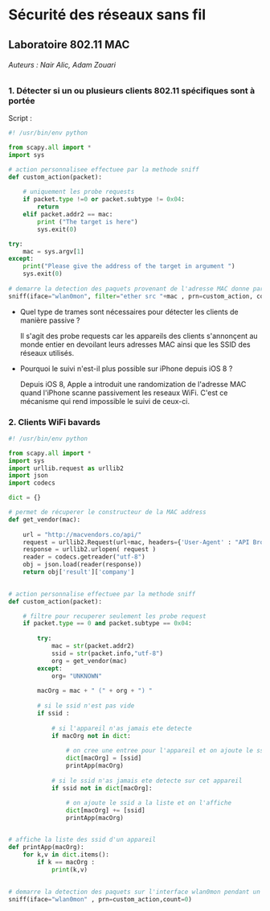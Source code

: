 # Sécurité des réseaux sans fil

## Laboratoire 802.11 MAC
###### Auteurs : Nair Alic, Adam Zouari

### 1. Détecter si un ou plusieurs clients 802.11 spécifiques sont à portée

Script : 

```python
#! /usr/bin/env python 

from scapy.all import *
import sys

# action personnalisee effectuee par la methode sniff
def custom_action(packet):
    
    # uniquement les probe requests
    if packet.type !=0 or packet.subtype != 0x04:
        return
    elif packet.addr2 == mac:
        print ("The target is here")
        sys.exit(0)

try:
    mac = sys.argv[1]
except:
    print("Please give the address of the target in argument ")
    sys.exit(0)
    
# demarre la detection des paquets provenant de l'adresse MAC donne par l'utilisateur
sniff(iface="wlan0mon", filter="ether src "+mac , prn=custom_action, count=0)
```

- Quel type de trames sont nécessaires pour détecter les clients de manière passive ?
 
	Il s'agit des probe requests car les appareils des clients s'annonçent au monde entier en devoilant leurs adresses MAC ainsi que les SSID des réseaux utilisés.

- Pourquoi le suivi n'est-il plus possible sur iPhone depuis iOS 8 ?</br>
	
	Depuis iOS 8, Apple a introduit une randomization de l'adresse MAC quand l'iPhone scanne passivement les reseaux WiFi. C'est ce mécanisme qui rend impossible le suivi de ceux-ci.


### 2. Clients WiFi bavards

```python
#! /usr/bin/env python

from scapy.all import *
import sys
import urllib.request as urllib2
import json
import codecs

dict = {}

# permet de récuperer le constructeur de la MAC address
def get_vendor(mac):
    
    url = "http://macvendors.co/api/"
    request = urllib2.Request(url+mac, headers={'User-Agent' : "API Browser"}) 
    response = urllib2.urlopen( request )
    reader = codecs.getreader("utf-8")
    obj = json.load(reader(response))
    return obj['result']['company']

    
# action personnalise effectuee par la methode sniff
def custom_action(packet):    

    # filtre pour recuperer seulement les probe request
    if packet.type == 0 and packet.subtype == 0x04:
        
        try:
            mac = str(packet.addr2)
            ssid = str(packet.info,"utf-8")
            org = get_vendor(mac)        
        except:
            org= "UNKNOWN"
            
        macOrg = mac + " (" + org + ") " 
        
        # si le ssid n'est pas vide
        if ssid :
            
            # si l'appareil n'as jamais ete detecte
            if macOrg not in dict:
                
                # on cree une entree pour l'appareil et on ajoute le ssid
                dict[macOrg] = [ssid]
                printApp(macOrg)
                
            # si le ssid n'as jamais ete detecte sur cet appareil    
            if ssid not in dict[macOrg]:
                
                # on ajoute le ssid a la liste et on l'affiche
                dict[macOrg] += [ssid]
                printApp(macOrg)


# affiche la liste des ssid d'un appareil
def printApp(macOrg):
    for k,v in dict.items():  
        if k == macOrg :
            print(k,v)
            
            
# demarre la detection des paquets sur l'interface wlan0mon pendant un temps defini par l'utilisateur
sniff(iface="wlan0mon" , prn=custom_action,count=0)
```
